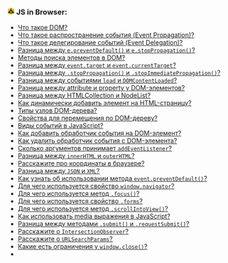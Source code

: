 <h3>
  <img src="../assets/JSDom.png" width="16" height="16" />
  <span>JS in Browser:</span>
</h3>

- [Что такое DOM?](https://youtu.be/1eIRTdgzHtw?t=471)
- [Что такое распространение события (Event Propagation)?](https://youtu.be/1eIRTdgzHtw?t=522)
- [Что такое делегирование событий (Event Delegation)?](https://youtu.be/1eIRTdgzHtw?t=576)
- [Разница между `e.preventDefault()` и `e.stopPropagation()`?](https://youtu.be/CjdCxxqObaM?t=650)
- [Методы поиска элементов в DOM?](https://youtu.be/CjdCxxqObaM?t=678)
- [Разница между `event.target` и `event.currentTarget`?](https://youtu.be/kx3dR6ztICU?t=539)
- [Разница между `.stopPropagation()` и `.stopImmediatePropagation()`?](https://youtu.be/kx3dR6ztICU?t=580)
- [Разница между событиями `load` и `DOMContentLoaded`?](https://youtu.be/kx3dR6ztICU?t=627)
- [Разница между attribute и property у DOM-элементов?](https://youtu.be/IooJ3P2VUYs?t=659)
- [Разница между HTMLCollection и NodeList?](https://youtu.be/IooJ3P2VUYs?t=705)
- [Как динамически добавить элемент на HTML-страницу?](https://youtu.be/nvktMVFM0_M?t=551)
- [Типы узлов DOM-дерева?](https://youtu.be/7TvS0iKR3_c?t=201)
- [Свойства для перемещения по DOM-дереву?](https://youtu.be/7TvS0iKR3_c?t=245)
- [Виды событий в JavaScript?](https://youtu.be/7TvS0iKR3_c?t=318)
- [Как добавить обработчик события на DOM-элемент?](https://youtu.be/7TvS0iKR3_c?t=425)
- [Как удалить обработчик события с DOM-элемента?](https://youtu.be/7TvS0iKR3_c?t=505)
- [Сколько аргументов принимает `addEventListener`?](https://youtu.be/7TvS0iKR3_c?t=538)
- [Разница между `innerHTML` и `outerHTML`?](https://youtu.be/xZLxdts7ZW4?t=621)
- [Расскажите про координаты в браузере?](https://youtu.be/70VnuTXi4Wk?t=644)
- [Разница между `JSON` и `XML`?](https://youtu.be/XtQPrt8G0n8?t=28)
- [Как узнать об использовании метода `event.preventDefault()`?](https://youtu.be/lZNWrW39ELM?t=443)
- [Для чего используется свойство `window.navigator`?](https://youtu.be/lZNWrW39ELM?t=493)
- [Для чего используется метод `.focus()`?](https://youtu.be/lZNWrW39ELM?t=551)
- [Для чего используется свойство `.forms`?](https://youtu.be/lZNWrW39ELM?t=616)
- [Для чего используется метод `.scrollIntoView()`?](https://youtu.be/lZNWrW39ELM?t=682)
- [Как использовать media выражения в JavaScript?](https://youtu.be/3kvKFfPteFg?t=30)
- [Разница между методами `.submit()` и `.requestSubmit()`?](https://youtu.be/3kvKFfPteFg?t=90)
- [Расскажите о `IntersectionObserver`?](https://youtu.be/hL5yFo9Pms4?t=28)
- [Расскажите о `URLSearchParams`?](https://youtu.be/hL5yFo9Pms4?t=98)
- [Какие есть ограничения у `window.close()`?](https://youtu.be/hL5yFo9Pms4?t=149)
- 
